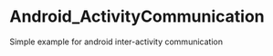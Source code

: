 Android_ActivityCommunication
=============================

Simple example for android inter-activity communication

